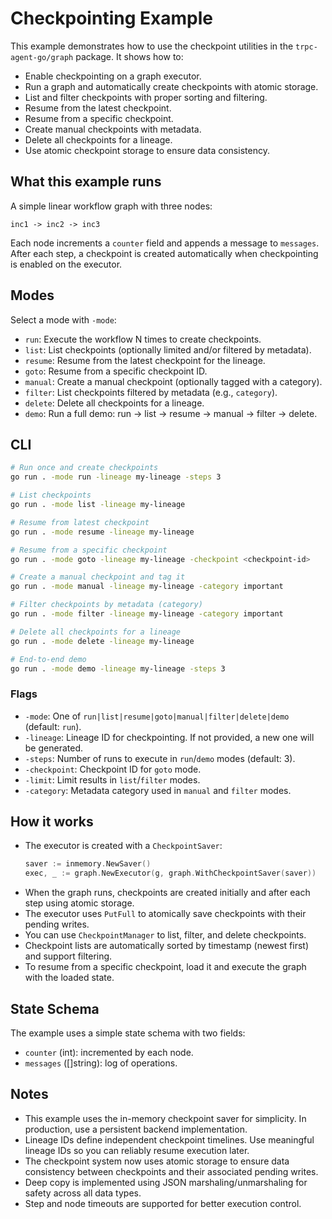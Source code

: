 # Checkpointing Example

This example demonstrates how to use the checkpoint utilities in the `trpc-agent-go/graph` package. It shows how to:

- Enable checkpointing on a graph executor.
- Run a graph and automatically create checkpoints with atomic storage.
- List and filter checkpoints with proper sorting and filtering.
- Resume from the latest checkpoint.
- Resume from a specific checkpoint.
- Create manual checkpoints with metadata.
- Delete all checkpoints for a lineage.
- Use atomic checkpoint storage to ensure data consistency.

## What this example runs

A simple linear workflow graph with three nodes:

```
inc1 -> inc2 -> inc3
```

Each node increments a `counter` field and appends a message to `messages`. After each step, a checkpoint is created automatically when checkpointing is enabled on the executor.

## Modes

Select a mode with `-mode`:

- `run`: Execute the workflow N times to create checkpoints.
- `list`: List checkpoints (optionally limited and/or filtered by metadata).
- `resume`: Resume from the latest checkpoint for the lineage.
- `goto`: Resume from a specific checkpoint ID.
- `manual`: Create a manual checkpoint (optionally tagged with a category).
- `filter`: List checkpoints filtered by metadata (e.g., `category`).
- `delete`: Delete all checkpoints for a lineage.
- `demo`: Run a full demo: run -> list -> resume -> manual -> filter -> delete.

## CLI

```bash
# Run once and create checkpoints
go run . -mode run -lineage my-lineage -steps 3

# List checkpoints
go run . -mode list -lineage my-lineage

# Resume from latest checkpoint
go run . -mode resume -lineage my-lineage

# Resume from a specific checkpoint
go run . -mode goto -lineage my-lineage -checkpoint <checkpoint-id>

# Create a manual checkpoint and tag it
go run . -mode manual -lineage my-lineage -category important

# Filter checkpoints by metadata (category)
go run . -mode filter -lineage my-lineage -category important

# Delete all checkpoints for a lineage
go run . -mode delete -lineage my-lineage

# End-to-end demo
go run . -mode demo -lineage my-lineage -steps 3
```

### Flags

- `-mode`: One of `run|list|resume|goto|manual|filter|delete|demo` (default: `run`).
- `-lineage`: Lineage ID for checkpointing. If not provided, a new one will be generated.
- `-steps`: Number of runs to execute in `run`/`demo` modes (default: 3).
- `-checkpoint`: Checkpoint ID for `goto` mode.
- `-limit`: Limit results in `list`/`filter` modes.
- `-category`: Metadata category used in `manual` and `filter` modes.

## How it works

- The executor is created with a `CheckpointSaver`:
  ```go
  saver := inmemory.NewSaver()
  exec, _ := graph.NewExecutor(g, graph.WithCheckpointSaver(saver))
  ```
- When the graph runs, checkpoints are created initially and after each step using atomic storage.
- The executor uses `PutFull` to atomically save checkpoints with their pending writes.
- You can use `CheckpointManager` to list, filter, and delete checkpoints.
- Checkpoint lists are automatically sorted by timestamp (newest first) and support filtering.
- To resume from a specific checkpoint, load it and execute the graph with the loaded state.

## State Schema

The example uses a simple state schema with two fields:

- `counter` (int): incremented by each node.
- `messages` ([]string): log of operations.

## Notes

- This example uses the in-memory checkpoint saver for simplicity. In production,
  use a persistent backend implementation.
- Lineage IDs define independent checkpoint timelines. Use meaningful lineage IDs so
  you can reliably resume execution later.
- The checkpoint system now uses atomic storage to ensure data consistency between
  checkpoints and their associated pending writes.
- Deep copy is implemented using JSON marshaling/unmarshaling for safety across
  all data types.
- Step and node timeouts are supported for better execution control.

